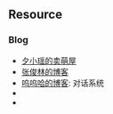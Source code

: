 ## Resource

### Blog

- [夕小瑶的卖萌屋](https://blog.csdn.net/xixiaoyaoww)
- [张俊林的博客](https://blog.csdn.net/malefactor)
- [呜呜哈的博客](https://blog.csdn.net/liuchonge): 对话系统
- 
- 